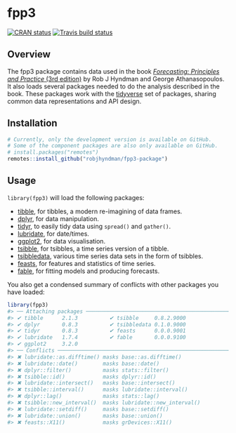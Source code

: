 
<!-- README.md is generated from README.Rmd. Please edit that file -->

# fpp3

<!-- badges: start -->

[![CRAN
status](https://www.r-pkg.org/badges/version/fpp3)](https://cran.r-project.org/package=fpp3)
[![Travis build
status](https://travis-ci.org/fpp3/fpp3.svg?branch=master)](https://travis-ci.org/fpp3/fpp3)
<!-- badges: end -->

## Overview

The fpp3 package contains data used in the book [*Forecasting:
Principles and Practice* (3rd edition)](https://OTexts.com/fpp3) by Rob
J Hyndman and George Athanasopoulos. It also loads several packages
needed to do the analysis described in the book. These packages work
with the [tidyverse](https://www.tidyverse.org/) set of packages,
sharing common data representations and API design.

## Installation

``` r
# Currently, only the development version is available on GitHub.
# Some of the component packages are also only available on GitHub.
# install.packages("remotes")
remotes::install_github("robjhyndman/fpp3-package")
```

## Usage

`library(fpp3)` will load the following packages:

  - [tibble](http://tibble.tidyverse.org), for tibbles, a modern
    re-imagining of data frames.
  - [dplyr](http://dplyr.tidyverse.org), for data manipulation.
  - [tidyr](http://tidyr.tidyverse.org), to easily tidy data using
    `spread()` and `gather()`.
  - [lubridate](https://github.com/hadley/lubridate), for date/times.
  - [ggplot2](http://ggplot2.tidyverse.org), for data visualisation.
  - [tsibble](http://tsibble.tidyverts.org), for tsibbles, a time series
    version of a tibble.
  - [tsibbledata](http://tsibbledata.tidyverts.org), various time series
    data sets in the form of tsibbles.
  - [feasts](http://feasts.tidyverts.org), for features and statistics
    of time series.
  - [fable](http://fable.tidyverts.org), for fitting models and
    producing forecasts.

You also get a condensed summary of conflicts with other packages you
have loaded:

``` r
library(fpp3)
#> ── Attaching packages ───────────────────────────────────────────────────────────────────────────── fpp3 0.1 ──
#> ✔ tibble      2.1.3          ✔ tsibble     0.8.2.9000
#> ✔ dplyr       0.8.3          ✔ tsibbledata 0.1.0.9000
#> ✔ tidyr       0.8.3          ✔ feasts      0.0.0.9001
#> ✔ lubridate   1.7.4          ✔ fable       0.0.0.9100
#> ✔ ggplot2     3.2.0
#> ── Conflicts ──────────────────────────────────────────────────────────────────────────────── fpp3_conflicts ──
#> ✖ lubridate::as.difftime() masks base::as.difftime()
#> ✖ lubridate::date()        masks base::date()
#> ✖ dplyr::filter()          masks stats::filter()
#> ✖ tsibble::id()            masks dplyr::id()
#> ✖ lubridate::intersect()   masks base::intersect()
#> ✖ tsibble::interval()      masks lubridate::interval()
#> ✖ dplyr::lag()             masks stats::lag()
#> ✖ tsibble::new_interval()  masks lubridate::new_interval()
#> ✖ lubridate::setdiff()     masks base::setdiff()
#> ✖ lubridate::union()       masks base::union()
#> ✖ feasts::X11()            masks grDevices::X11()
```
